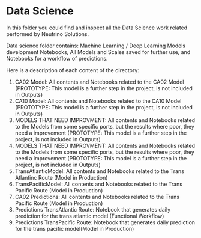 # Data Science

In this folder you could find and inspect all the Data Science work related performed by Neutrino Solutions.

Data science folder contains: Machine Learning / Deep Learning Models development Notebooks, All Models and Scales saved for further use, and Notebooks for a workflow of predictions.

Here is a description of each content of the directory:

1. CA02 Model: All contents and Notebooks related to the CA02 Model (PROTOTYPE: This model is a further step in the project, is not included in Outputs)
2. CA10 Model: All contents and Notebooks related to the CA10 Model (PROTOTYPE: This model is a further step in the project, is not included in Outputs)
3. MODELS THAT NEED IMPROVMENT: All contents and Notebooks related to the  Models from some specific ports, but the results where poor, they need a improvement (PROTOTYPE: This model is a further step in the project, is not included in Outputs)
4. MODELS THAT NEED IMPROVMENT: All contents and Notebooks related to the  Models from some specific ports, but the results where poor, they need a improvement (PROTOTYPE: This model is a further step in the project, is not included in Outputs)
5. TransAtlanticModel: All contents and Notebooks related to the Trans Atlantinc Route (Model in Production)
6. TransPacificModel: All contents and Notebooks related to the Trans Pacific Route (Model in Production)
7. CA02 Predictions: All contents and Notebooks related to the Trans Pacific Route (Model in Production)
8. Predictions TransAtlantic Route: Notebook that generates daily prediction for the trans atlantic model (Functional Workflow)
9. Predictions TransPacific Route: Notebook that generates daily prediction for the trans pacific model(Model in Production)















